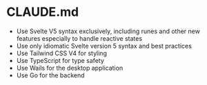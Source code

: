 # CLAUDE.md

- Use Svelte V5 syntax exclusively, including runes and other new features especially to handle reactive states
- Use only idiomatic Svelte version 5 syntax and best practices
- Use Tailwind CSS V4 for styling
- Use TypeScript for type safety
- Use Wails for the desktop application
- Use Go for the backend